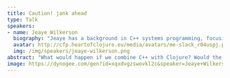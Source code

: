 ```yaml
---
title: Caution! jank ahead
type: Talk
speakers:
- name: Jeaye Wilkerson
  biography: "Jeaye has a background in C++ systems programming, focusing on games and game engines. After several years of making games, he co-founded and built an e-sports tournament startup written in full-stack Clojure. These days, he’s writing Clojure at Electronic Arts (EA) to build tooling used for making some of the world’s top games.\r\n\r\nJeaye is the creator of the jank programming language, a Clojure dialect on LLVM with a native runtime and C++ interop."
  avatar: http://cfp.heartofclojure.eu/media/avatars/me-slack_r04uspj.png
  img: /img/speakers/jeaye-wilkerson.png
abstract: "What would happen if we combine C++ with Clojure? Would the result be too dangerous for this world? Imagine a language that allows you to leverage Clojure's expressive, functional programming capabilities while tapping into the raw performance and system-level access of C++. That language is called jank. \r\n\r\nTogether, we'll discover how jank bridges the gap between the elegance of Clojure and the raw native power of C++ and why this seemingly dangerous combination might be the future of high-performance computing."
image: https://dynogee.com/gen?id=xqxdvgzswovkl2c&speaker=Jeaye+Wilkerson&title=Caution%21+jank+ahead&type=Talk&img=https%3A//2024.heartofclojure.eu/img/speakers/jeaye-wilkerson.png
---
```

